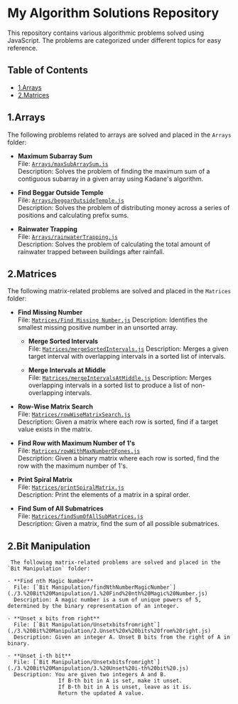 # My Algorithm Solutions Repository

This repository contains various algorithmic problems solved using JavaScript. The problems are categorized under different topics for easy reference.

## Table of Contents

- [1.Arrays](#arrays)
- [2.Matrices](#matrices)

## 1.Arrays

The following problems related to arrays are solved and placed in the `Arrays` folder:

- **Maximum Subarray Sum**  
  File: [`Arrays/maxSubArraySum.js`](./1.%20Arrays/1.%20Kadanes%20Alogrithm.js)  
  Description: Solves the problem of finding the maximum sum of a contiguous subarray in a given array using Kadane's algorithm.

- **Find Beggar Outside Temple**  
  File: [`Arrays/beggarOutsideTemple.js`](./1.%20Arrays/2.%20BeggarOutside%20Temple.js)  
  Description: Solves the problem of distributing money across a series of positions and calculating prefix sums.

- **Rainwater Trapping**  
  File: [`Arrays/rainwaterTrapping.js`](./1.%20Arrays/3.Trapping%20Rain%20Water.js)  
  Description: Solves the problem of calculating the total amount of rainwater trapped between buildings after rainfall.

## 2.Matrices

The following matrix-related problems are solved and placed in the `Matrices` folder:
- **Find Missing Number**  
  File: [`Matrices/Find Missing Number.js`](./2.%20Matrices/1.%20Find%20Missing%20Number.jss) 
  Description: Identifies the smallest missing positive number in an unsorted array.

  - **Merge Sorted Intervals**  
  File: [`Matrices/mergeSortedIntervals.js`](./2.%20Matrices/3.%20Merge%20sorted%20intervals.js)
  Description: Merges a given target interval with overlapping intervals in a sorted list of intervals.

  - **Merge Intervals at Middle**  
  File: [`Matrices/mergeIntervalsAtMiddle.js`](./2.%20Matrices/2.%20Merge%20sorted%20intervals%20for%20given%20element.js) 
  Description: Merges overlapping intervals in a sorted list to produce a list of non-overlapping intervals.

- **Row-Wise Matrix Search**  
  File: [`Matrices/rowWiseMatrixSearch.js`](./2.%20Matrices/4.Row-Wise%20Matrix%20Search%20.js)  
  Description: Given a matrix where each row is sorted, find if a target value exists in the matrix.

- **Find Row with Maximum Number of 1's**  
  File: [`Matrices/rowWithMaxNumberOFones.js`](./2.%20Matrices/5.Row%20with%20Maximum%20Number%20of%201's.js)  
  Description: Given a binary matrix where each row is sorted, find the row with the maximum number of 1's.

- **Print Spiral Matrix**  
  File: [`Matrices/printSpiralMatrix.js`](./2.%20Matrices/6.Print%20Spiral%20Matrix.js)  
  Description: Print the elements of a matrix in a spiral order.

- **Find Sum of All Submatrices**  
  File: [`Matrices/findSumOfAllSubMatrices.js`](./2.%20Matrices/7.Find%20Sum%20of%20All%20Submatrices%20.js)  
  Description: Given a matrix, find the sum of all possible submatrices.
  
## 2.Bit Manipulation
     The following matrix-related problems are solved and placed in the `Bit Manipulation` folder:

    - **Find nth Magic Number**  
      File: [`Bit Manipulation/findNthNumberMagicNumber`](./3.%20Bit%20Manipulation/1.%20Find%20nth%20Magic%20Number.js) 
      Description: A magic number is a sum of unique powers of 5, determined by the binary representation of an integer.

    - **Unset x bits from right**  
      File: [`Bit Manipulation/Unsetxbitsfromright`](./3.%20Bit%20Manipulation/2.Unset%20x%20bits%20from%20right.js) 
      Description: Given an integer A. Unset B bits from the right of A in binary.

    - **Unset i-th bit**  
      File: [`Bit Manipulation/Unsetxbitsfromright`](./3.%20Bit%20Manipulation/3.%20Unset%20i-th%20bit%20.js) 
      Description: You are given two integers A and B.
                    If B-th bit in A is set, make it unset.
                    If B-th bit in A is unset, leave as it is.
                    Return the updated A value.     

    





